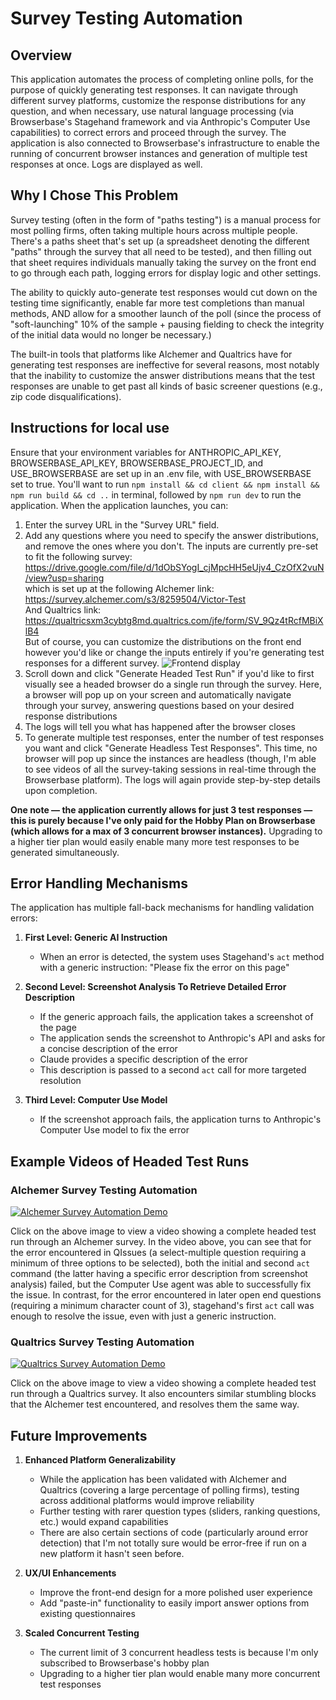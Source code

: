 # Survey Testing Automation

## Overview

This application automates the process of completing online polls, for the purpose of quickly generating test responses. It can navigate through different survey platforms, customize the response distributions for any question, and when necessary, use natural language processing (via Browserbase's Stagehand framework and via Anthropic's Computer Use capabilities) to correct errors and proceed through the survey. The application is also connected to Browserbase's infrastructure to enable the running of concurrent browser instances and generation of multiple test responses at once. Logs are displayed as well.


## Why I Chose This Problem

Survey testing (often in the form of "paths testing") is a manual process for most polling firms, often taking multiple hours across multiple people. There's a paths sheet that's set up (a spreadsheet denoting the different "paths" through the survey that all need to be tested), and then filling out that sheet requires individuals manually taking the survey on the front end to go through each path, logging errors for display logic and other settings.

The ability to quickly auto-generate test responses would cut down on the testing time significantly, enable far more test completions than manual methods, AND allow for a smoother launch of the poll (since the process of "soft-launching" 10% of the sample + pausing fielding to check the integrity of the initial data would no longer be necessary.)

The built-in tools that platforms like Alchemer and Qualtrics have for generating test responses are ineffective for several reasons, most notably that the inability to customize the answer distributions means that the test responses are unable to get past all kinds of basic screener questions (e.g., zip code disqualifications).

## Instructions for local use

Ensure that your environment variables for ANTHROPIC_API_KEY, BROWSERBASE_API_KEY, BROWSERBASE_PROJECT_ID, and USE_BROWSERBASE are set up in an .env file, with USE_BROWSERBASE set to true. You'll want to run `npm install && cd client && npm install && npm run build && cd ..` in terminal, followed by `npm run dev` to run the application. When the application launches, you can:

1. Enter the survey URL in the "Survey URL" field.
2. Add any questions where you need to specify the answer distributions, and remove the ones where you don't. The inputs are currently pre-set to fit the following survey: https://drive.google.com/file/d/1dObSYogI_cjMpcHH5eUjv4_CzOfX2vuN/view?usp=sharing <br>which is set up at the following Alchemer link: https://survey.alchemer.com/s3/8259504/Victor-Test <br>And Qualtrics link: https://qualtricsxm3cybtg8md.qualtrics.com/jfe/form/SV_9Qz4tRcfMBiXlB4
<br>But of course, you can customize the distributions on the front end however you'd like or change the inputs entirely if you're generating test responses for a different survey.
![Frontend display](images/frontend-screenshot.png)
3. Scroll down and click "Generate Headed Test Run" if you'd like to first visually see a headed browser do a single run through the survey. Here, a browser will pop up on your screen and automatically navigate through your survey, answering questions based on your desired response distributions
4. The logs will tell you what has happened after the browser closes
5. To generate multiple test responses, enter the number of test responses you want and click "Generate Headless Test Responses". This time, no browser will pop up since the instances are headless (though, I'm able to see videos of all the survey-taking sessions in real-time through the Browserbase platform). The logs will again provide step-by-step details upon completion.

**One note — the application currently allows for just 3 test responses — this is purely because I've only paid for the Hobby Plan on Browserbase (which allows for a max of 3 concurrent browser instances).** Upgrading to a higher tier plan would easily enable many more test responses to be generated simultaneously.


## Error Handling Mechanisms

The application has multiple fall-back mechanisms for handling validation errors:

1. **First Level: Generic AI Instruction**
   - When an error is detected, the system uses Stagehand's `act` method with a generic instruction: "Please fix the error on this page"

2. **Second Level: Screenshot Analysis To Retrieve Detailed Error Description**
   - If the generic approach fails, the application takes a screenshot of the page
   - The application sends the screenshot to Anthropic's API and asks for a concise description of the error
   - Claude provides a specific description of the error
   - This description is passed to a second `act` call for more targeted resolution

3. **Third Level: Computer Use Model**
   - If the screenshot approach fails, the application turns to Anthropic's Computer Use model to fix the error

## Example Videos of Headed Test Runs

### Alchemer Survey Testing Automation

[![Alchemer Survey Automation Demo](images/alchemer-thumbnail.png)](https://drive.google.com/file/d/1tj2D8ISrI3e3dB_bFOXJlXwDqNK8-NVk/view?usp=sharing)

Click on the above image to view a video showing a complete headed test run through an Alchemer survey. In the video above, you can see that for the error encountered in QIssues (a select-multiple question requiring a minimum of three options to be selected), both the initial and second `act` command (the latter having a specific error description from screenshot analysis) failed, but the Computer Use agent was able to successfully fix the issue. In contrast, for the error encountered in later open end questions (requiring a minimum character count of 3), stagehand's first `act` call was enough to resolve the issue, even with just a generic instruction.

### Qualtrics Survey Testing Automation

[![Qualtrics Survey Automation Demo](images/qualtrics-thumbnail.png)](https://drive.google.com/file/d/1wSq8YxHaDt9rTQ3vOGq0o7nzbA2BeHcs/view?usp=sharing)

Click on the above image to view a video showing a complete headed test run through a Qualtrics survey. It also encounters similar stumbling blocks that the Alchemer test encountered, and resolves them the same way.


## Future Improvements

1. **Enhanced Platform Generalizability**
   - While the application has been validated with Alchemer and Qualtrics (covering a large percentage of polling firms), testing across additional platforms would improve reliability
   - Further testing with rarer question types (sliders, ranking questions, etc.) would expand capabilities
   -  There are also certain sections of code (particularly around error detection) that I'm not totally sure would be error-free if run on a new platform it hasn't seen before.

2. **UX/UI Enhancements**
   - Improve the front-end design for a more polished user experience
   - Add "paste-in" functionality to easily import answer options from existing questionnaires

3. **Scaled Concurrent Testing**
   - The current limit of 3 concurrent headless tests is because I'm only subscribed to Browserbase's hobby plan
   - Upgrading to a higher tier plan would enable many more concurrent test responses

